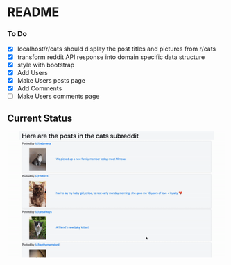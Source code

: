 # README

### To Do
- [x] localhost/r/cats should display the post titles and pictures from r/cats
- [x] transform reddit API response into domain specific data structure
- [x] style with bootstrap
- [x] Add Users
- [x] Make Users posts page
- [x] Add Comments
- [ ] Make Users comments page

## Current Status
![](ezgif-4-6598c24cb7db.gif)
